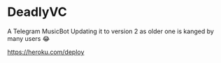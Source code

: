 
# DeadlyVC
A Telegram MusicBot Updating it to version 2 as older one is kanged by many users 😂

https://heroku.com/deploy

